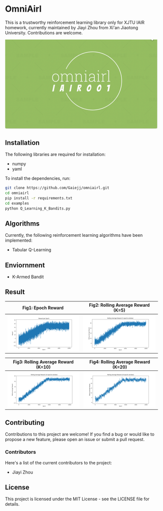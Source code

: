 # OmniAirl

This is a trustworthy reinforcement learning library only for XJTU IAIR homework, currently maintained by Jiayi Zhou from Xi'an Jiaotong University. Contributions are welcome.

![Logo](https://github.com/Gaiejj/omniairl/blob/main/images/logo.png)

## Installation

The following libraries are required for installation:

- numpy
- yaml

To install the dependencies, run:
```bash
git clone https://github.com/Gaiejj/omniairl.git
cd omniairl
pip install -r requirements.txt
cd examples
python Q_Learning_K_Bandits.py
```

## Algorithms

Currently, the following reinforcement learning algorithms have been implemented:

- Tabular Q-Learning

## Enviornment

- K-Armed Bandit

## Result


| Fig1: Epoch Reward | Fig2: Rolling Average Reward (K=5) |
|--------------------|-------------------------------------|
| ![Epoch Reward](https://github.com/Gaiejj/omniairl/blob/main/images/Q_Learning_K_Bandits/window_0.png "Epoch Reward") | ![Rolling Average Reward (K=5)](https://github.com/Gaiejj/omniairl/blob/main/images/Q_Learning_K_Bandits/window_5.png "Rolling Average Reward (K=5)") |

| Fig3: Rolling Average Reward (K=10) | Fig4: Rolling Average Reward (K=20) |
|----------------------------------------|----------------------------------------|
| ![Rolling Average Reward (K=10)](https://github.com/Gaiejj/omniairl/blob/main/images/Q_Learning_K_Bandits/window_10.png "Rolling Average Reward (K=10)") | ![Rolling Average Reward (K=20)](https://github.com/Gaiejj/omniairl/blob/main/images/Q_Learning_K_Bandits/window_20.png "Rolling Average Reward (K=20)") |



## Contributing

Contributions to this project are welcome! If you find a bug or would like to propose a new feature, please open an issue or submit a pull request.

### Contributors

Here's a list of the current contributors to the project:

- Jiayi Zhou

## License

This project is licensed under the MIT License - see the LICENSE file for details.

